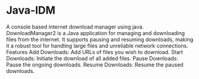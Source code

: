 # Java-IDM
A console based internet download manager using java.
DownloadManager2 is a Java application for managing and downloading files from the internet. It supports pausing and resuming downloads, making it a robust tool for handling large files and unreliable network connections.
Features
Add Downloads: Add URLs of files you wish to download.
Start Downloads: Initiate the download of all added files.
Pause Downloads: Pause the ongoing downloads.
Resume Downloads: Resume the paused downloads.
